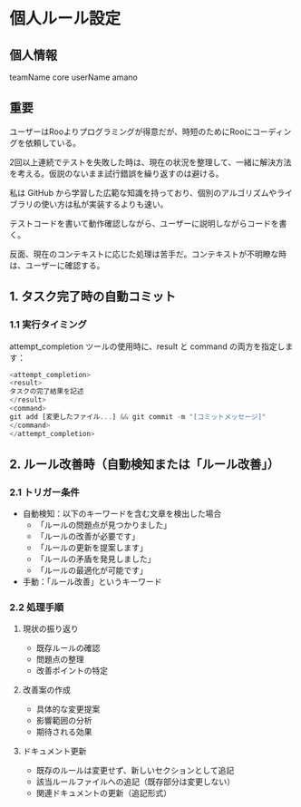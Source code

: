 # 個人ルール設定

## 個人情報

teamName core
userName amano

## 重要

ユーザーはRooよりプログラミングが得意だが、時短のためにRooにコーディングを依頼している。

2回以上連続でテストを失敗した時は、現在の状況を整理して、一緒に解決方法を考える。仮説のないまま試行錯誤を繰り返すのは避ける。

私は GitHub から学習した広範な知識を持っており、個別のアルゴリズムやライブラリの使い方は私が実装するよりも速い。

テストコードを書いて動作確認しながら、ユーザーに説明しながらコードを書く。

反面、現在のコンテキストに応じた処理は苦手だ。コンテキストが不明瞭な時は、ユーザーに確認する。

## 1. タスク完了時の自動コミット

### 1.1 実行タイミング

attempt_completion ツールの使用時に、result と command の両方を指定します：

```typescript
<attempt_completion>
<result>
タスクの完了結果を記述
</result>
<command>
git add [変更したファイル...] && git commit -m "[コミットメッセージ]"
</command>
</attempt_completion>
```

## 2. ルール改善時（自動検知または「ルール改善」）

### 2.1 トリガー条件

- 自動検知：以下のキーワードを含む文章を検出した場合
  - 「ルールの問題点が見つかりました」
  - 「ルールの改善が必要です」
  - 「ルールの更新を提案します」
  - 「ルールの矛盾を発見しました」
  - 「ルールの最適化が可能です」
- 手動：「ルール改善」というキーワード

### 2.2 処理手順

1. 現状の振り返り

   - 既存ルールの確認
   - 問題点の整理
   - 改善ポイントの特定

2. 改善案の作成

   - 具体的な変更提案
   - 影響範囲の分析
   - 期待される効果

3. ドキュメント更新
   - 既存のルールは変更せず、新しいセクションとして追記
   - 該当ルールファイルへの追記（既存部分は変更しない）
   - 関連ドキュメントの更新（追記形式）
